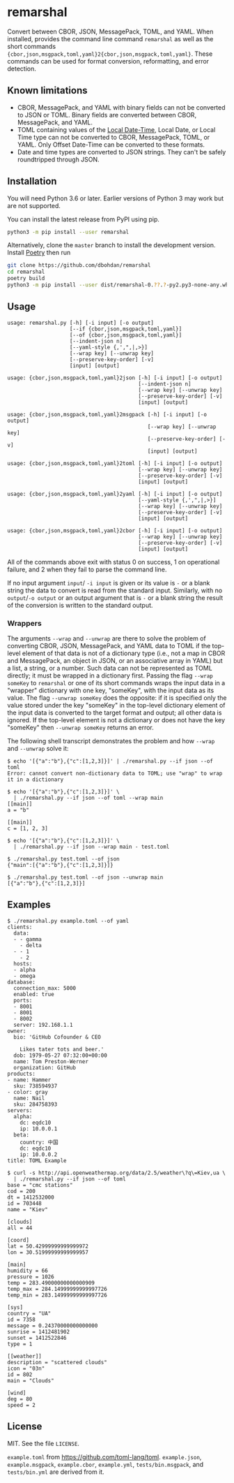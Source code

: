 # remarshal

Convert between CBOR, JSON, MessagePack, TOML, and YAML.  When installed,
provides the command line command `remarshal` as well as the short commands
`{cbor,json,msgpack,toml,yaml}2{cbor,json,msgpack,toml,yaml}`.  These commands
can be used for format conversion, reformatting, and error detection.

## Known limitations

* CBOR, MessagePack, and YAML with binary fields can not be converted to JSON
or TOML.  Binary fields are converted between CBOR, MessagePack, and YAML.
* TOML containing values of the
[Local Date-Time](https://toml.io/en/v1.0.0-rc.1#local-date-time), Local Date,
or Local Time type can not be converted to CBOR, MessagePack, TOML, or YAML.
Only Offset Date-Time can be converted to these formats.
* Date and time types are converted to JSON strings.  They can't be safely
roundtripped through JSON.

## Installation

You will need Python 3.6 or later.  Earlier versions of Python 3 may work but
are not supported.

You can install the latest release from PyPI using pip.

```sh
python3 -m pip install --user remarshal
```

Alternatively, clone the `master` branch to install the development version.
Install [Poetry](https://github.com/python-poetry/poetry) then run

```sh
git clone https://github.com/dbohdan/remarshal
cd remarshal
poetry build
python3 -m pip install --user dist/remarshal-0.??.?-py2.py3-none-any.whl
```

## Usage

```
usage: remarshal.py [-h] [-i input] [-o output]
                    [--if {cbor,json,msgpack,toml,yaml}]
                    [--of {cbor,json,msgpack,toml,yaml}]
                    [--indent-json n]
                    [--yaml-style {,',",|,>}]
                    [--wrap key] [--unwrap key]
                    [--preserve-key-order] [-v]
                    [input] [output]
```

```
usage: {cbor,json,msgpack,toml,yaml}2json [-h] [-i input] [-o output]
                                          [--indent-json n]
                                          [--wrap key] [--unwrap key]
                                          [--preserve-key-order] [-v]
                                          [input] [output]
```

```
usage: {cbor,json,msgpack,toml,yaml}2msgpack [-h] [-i input] [-o output]
                                             [--wrap key] [--unwrap key]
                                             [--preserve-key-order] [-v]
                                             [input] [output]
```

```
usage: {cbor,json,msgpack,toml,yaml}2toml [-h] [-i input] [-o output]
                                          [--wrap key] [--unwrap key]
                                          [--preserve-key-order] [-v]
                                          [input] [output]
```

```
usage: {cbor,json,msgpack,toml,yaml}2yaml [-h] [-i input] [-o output]
                                          [--yaml-style {,',",|,>}]
                                          [--wrap key] [--unwrap key]
                                          [--preserve-key-order] [-v]
                                          [input] [output]
```

```
usage: {cbor,json,msgpack,toml,yaml}2cbor [-h] [-i input] [-o output]
                                          [--wrap key] [--unwrap key]
                                          [--preserve-key-order] [-v]
                                          [input] [output]
```


All of the commands above exit with status 0 on success, 1 on operational
failure, and 2 when they fail to parse the command line.

If no input argument `input`/ `-i input` is given or its value is `-` or
a blank string the data to convert is read from the standard input.  Similarly,
with no `output`/`-o output` or an output argument that is `-` or a blank
string the result of the conversion is written to the standard output.

### Wrappers

The arguments `--wrap` and `--unwrap` are there to solve the problem of
converting CBOR, JSON, MessagePack, and YAML data to TOML if the top-level
element of that data is not of a dictionary type (i.e., not a map in CBOR and
MessagePack, an object in JSON, or an associative array in YAML) but a list,
a string, or a number.  Such data can not be represented as TOML directly; it
must be wrapped in a dictionary first.  Passing the flag `--wrap someKey` to
`remarshal` or one of its short commands wraps the input data in a "wrapper"
dictionary with one key, "someKey", with the input data as its value.
The flag `--unwrap someKey` does the opposite: if it is specified only
the value stored under the key "someKey" in the top-level dictionary
element of the input data is converted to the target format and output; all
other data is ignored.  If the top-level element is not a dictionary or does not
have the key "someKey" then `--unwrap someKey` returns an error.

The following shell transcript demonstrates the problem and how `--wrap` and
`--unwrap` solve it:

```
$ echo '[{"a":"b"},{"c":[1,2,3]}]' | ./remarshal.py --if json --of toml
Error: cannot convert non-dictionary data to TOML; use "wrap" to wrap it in a dictionary

$ echo '[{"a":"b"},{"c":[1,2,3]}]' \
  | ./remarshal.py --if json --of toml --wrap main
[[main]]
a = "b"

[[main]]
c = [1, 2, 3]

$ echo '[{"a":"b"},{"c":[1,2,3]}]' \
  | ./remarshal.py --if json --wrap main - test.toml

$ ./remarshal.py test.toml --of json
{"main":[{"a":"b"},{"c":[1,2,3]}]}

$ ./remarshal.py test.toml --of json --unwrap main
[{"a":"b"},{"c":[1,2,3]}]
```

## Examples

```
$ ./remarshal.py example.toml --of yaml
clients:
  data:
  - - gamma
    - delta
  - - 1
    - 2
  hosts:
  - alpha
  - omega
database:
  connection_max: 5000
  enabled: true
  ports:
  - 8001
  - 8001
  - 8002
  server: 192.168.1.1
owner:
  bio: 'GitHub Cofounder & CEO

    Likes tater tots and beer.'
  dob: 1979-05-27 07:32:00+00:00
  name: Tom Preston-Werner
  organization: GitHub
products:
- name: Hammer
  sku: 738594937
- color: gray
  name: Nail
  sku: 284758393
servers:
  alpha:
    dc: eqdc10
    ip: 10.0.0.1
  beta:
    country: 中国
    dc: eqdc10
    ip: 10.0.0.2
title: TOML Example

$ curl -s http://api.openweathermap.org/data/2.5/weather\?q\=Kiev,ua \
  | ./remarshal.py --if json --of toml
base = "cmc stations"
cod = 200
dt = 1412532000
id = 703448
name = "Kiev"

[clouds]
all = 44

[coord]
lat = 50.42999999999999972
lon = 30.51999999999999957

[main]
humidity = 66
pressure = 1026
temp = 283.49000000000000909
temp_max = 284.14999999999997726
temp_min = 283.14999999999997726

[sys]
country = "UA"
id = 7358
message = 0.24370000000000000
sunrise = 1412481902
sunset = 1412522846
type = 1

[[weather]]
description = "scattered clouds"
icon = "03n"
id = 802
main = "Clouds"

[wind]
deg = 80
speed = 2
```

## License

MIT.  See the file `LICENSE`.

`example.toml` from <https://github.com/toml-lang/toml>.  `example.json`,
`example.msgpack`, `example.cbor`, `example.yml`, `tests/bin.msgpack`,
and `tests/bin.yml` are derived from it.
